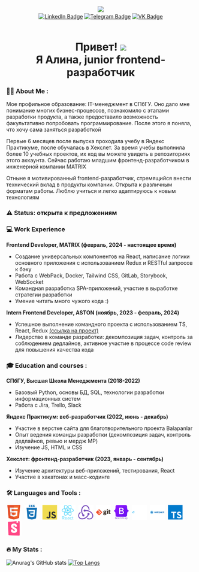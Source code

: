 <div id="header" align="center">
  <img src="https://media.giphy.com/media/v1.Y2lkPTc5MGI3NjExZ2YzcnltZ3NkZGlnNHZxeWpzZGZ1czZ2d29mOWlkZTVia2l0enJxMSZlcD12MV9pbnRlcm5hbF9naWZfYnlfaWQmY3Q9cw/WIQ0N0OUvei1OW1h9Z/giphy.gif" width="120"/>
  <div id="badges">
    <a href="https://www.linkedin.com/in/alina-kupriianova/"><img src="https://img.shields.io/badge/LinkedIn-blue?style=for-the-badge&logo=linkedin&logoColor=white" alt="LinkedIn Badge"/></a>
    <a href="https://t.me/kupriianova_a"><img src="https://img.shields.io/badge/Telegram-gray?style=for-the-badge&logo=telegram&logoColor=white" alt="Telegram Badge"/></a>
    <a href="https://vk.com/kupriianova_a"><img src="https://img.shields.io/badge/VK-blue?style=for-the-badge&logo=VK&logoColor=white" alt="VK Badge"/></a>
  </div>
  <img src="https://komarev.com//ghpvc/?username=KupriianovaAlina&style=flat-square&color=blue" alt=""/>
  <h1> Привет! <img src="https://media.giphy.com/media/hvRJCLFzcasrR4ia7z/giphy.gif" width="30px"/>  <br />
    Я Алина, junior frontend-разработчик
  </h1>
</div>

### :woman_technologist: About Me :

Мое профильное образование: IT-менеджмент в СПбГУ. Оно дало мне понимание многих бизнес-процессов, познакомило с этапами разработки продукта, а также предоставило возможность факультативно попробовать программирование. После этого я поняла, что хочу сама заняться разработкой

Первые 6 месяцев после выпуска проходила учебу в Яндекс Практикуме, после обучалась в Хекслет. За время учебы выполнила более 10 учебных проектов, их код вы можете увидеть в репозиториях этого аккаунта. Сейчас работаю младшим фронтенд-разработчиком в инженерной компании MATRIX

Отныне я мотивированный frontend-разработчик, стремящийся внести технический вклад в продукты компании. Открыта к различным форматам работы. Люблю учиться и легко адаптируюсь к новым технологиям

### :warning: Status: открыта к предложениям

### :computer: Work Experience

__Frontend Developer, MATRIX (февраль, 2024 - настоящее время)__
  - Cоздание универсальных компонентов на React, написание логики основного приложения с использованием Redux и RESTful запросов к бэку
  - Работа с WebPack, Docker, Tailwind CSS, GitLab, Storybook, WebSocket
  - Командная разработка SPA-приложений, участие в выработке стратегии разработки
  - Умение читать много чужого кода :)

__Intern Frontend Developer, ASTON (ноябрь, 2023 - февраль, 2024)__
  - Успешное выполнение командного проекта с использованием TS, React, Redux [(ссылка на проект)](https://github.com/KupriianovaAlina/gallery-project)
  - Лидерство в команде разработки: декомпозиция задач, контроль за соблюдением дедлайнов, активное участие в процессе code review для повышения качества кода

### :mortar_board: Education and courses :

__СПбГУ, Высшая Школа Менеджмента (2018-2022)__
  - Базовый Python, основы БД, SQL, технологии разработки информационных систем
  - Работа с Jira, Trello, Slack

__Яндекс Практикум: веб-разработчик (2022, июнь - декабрь)__
  - Участие в верстке сайта для благотворительного проекта Balapanlar
  - Опыт ведения команды разработки (декомпозиция задач, контроль дедлайнов, ревью и мердж MP)
  - Изучение JS, HTML и CSS

__Хекслет: фронтенд-разработчик (2023, январь - сентябрь)__
  - Изучение архитектуры веб-приложений, тестирования, React
  - Участие в хакатонах и масс-кодинге


### :hammer_and_wrench: Languages and Tools :
<div>
  <img src="https://github.com/devicons/devicon/blob/master/icons/html5/html5-original.svg" title="HTML5" alt="HTML" width="40" height="40"/>&nbsp;  
  <img src="https://github.com/devicons/devicon/blob/master/icons/css3/css3-plain-wordmark.svg"  title="CSS3" alt="CSS" width="40" height="40"/>&nbsp;
  <img src="https://github.com/devicons/devicon/blob/master/icons/javascript/javascript-original.svg" title="JavaScript" alt="JavaScript" width="40" height="40"/>&nbsp;
  <img src="https://github.com/devicons/devicon/blob/master/icons/react/react-original-wordmark.svg" title="React" alt="React" width="40" height="40"/>&nbsp;
  <img src="https://github.com/devicons/devicon/blob/master/icons/redux/redux-original.svg" title="Redux" alt="Redux " width="40" height="40"/>&nbsp;
  <img src="https://github.com/devicons/devicon/blob/master/icons/git/git-original-wordmark.svg" title="Git" **alt="Git" width="40" height="40"/>&nbsp;
  <img src="https://github.com/devicons/devicon/blob/master/icons/bootstrap/bootstrap-original-wordmark.svg" title="Bootstrap" **alt="Bootstrap" width="40" height="40"/>&nbsp;
  <img src="https://github.com/devicons/devicon/blob/master/icons/tailwindcss/tailwindcss-original-wordmark.svg" title="Tailwindcss" **alt="Tailwindcss" width="40" height="40"/>&nbsp;
   <img src="https://github.com/devicons/devicon/blob/master/icons/webpack/webpack-original-wordmark.svg" title="webpack" **alt="webpack" width="40" height="40"/>&nbsp;
  <img src="https://github.com/devicons/devicon/blob/master/icons/typescript/typescript-original.svg" title="typescript" **alt="typescript" width="40" height="40"/>&nbsp;
  <img src="https://github.com/devicons/devicon/blob/master/icons/storybook/storybook-original.svg" title="storybook" **alt="storybook" width="40" height="40"/>&nbsp;
</div>

### :fire: My Stats :
![Anurag's GitHub stats](https://github-readme-stats.vercel.app/api?username=KupriianovaAlina&show_icons=true&theme=radical&rank_icon=github)
[![Top Langs](https://github-readme-stats.vercel.app/api/top-langs/?username=KupriianovaAlina&show_icons=true&layout=compact&theme=vision-friendly-dark)](https://github.com/anuraghazra/github-readme-stats)

